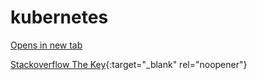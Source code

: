 # kubernetes


[Opens in new tab](https://external.ink?to=/placeholder.com)

[Stackoverflow The Key](https://stackoverflow.blog/2021/03/31/the-key-copy-paste/){:target="_blank" rel="noopener"}